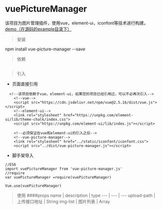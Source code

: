 # vuePictureManager
该项目为图片管理插件，使用vue，element-ui，iconfont等技术进行构建。
[demo（在源码的example目录下）](https://trubasa.github.io/vuePictureManager/example/index.html)

> 安装

npm install vue-picture-manager --save

> 依赖

```$xslt

```

> 引入

- 页面直接引用
```
  <!--该项目依赖于vue，element-ui，如果您的项目已经引用过，可以不必再次引入-->
    <!--vue-->
    <script src="https://cdn.jsdelivr.net/npm/vue@2.5.16/dist/vue.js"></script>
    <!--element-ui-->
    <link rel="stylesheet" href="https://unpkg.com/element-ui/lib/theme-chalk/index.css">
    <script src="https://unpkg.com/element-ui/lib/index.js"></script>
    
    <!--必须保证在vue和element-ui的引入之后-->
    <!--vue-picture-manager-->
    <link rel="stylesheet" href="../static/iconfont/iconfont.css">
    <script src="../dist/vue-picture-manager.js"></script>
 ```

- 脚手架导入
```$xslt
//ES6
import vuePictureManager from 'vue-picture-manager.js'
//require
var vuePictureManager =require(vuePictureManager)

Vue.use(vuePictureManager)

```

> 使用
####props
name | description | type 
--- | --- | ---
upload-path | 上传接口地址 | String
img-list | 图片列表 | Array



